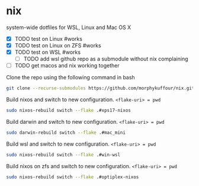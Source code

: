# nix

system-wide dotfiles for WSL, Linux and Mac OS X

- [x] TODO test on Linux #works
- [x] TODO test on Linux on ZFS #works
- [x] TODO test on WSL #works
    - [ ] TODO add wsl github repo as a submodule without nix complaining
- [ ] TODO get macos and nix working together

Clone the repo using the following command in bash
```bash
git clone --recurse-submodules https://github.com/morphykuffour/nix.git
```
Build nixos and switch to new configuration. `<flake-uri> = pwd`
```bash
sudo nixos-rebuild switch --flake .#xps17-nixos
```

Build darwin and switch to new configuration. `<flake-uri> = pwd`
```bash
sudo darwin-rebuild switch --flake .#mac_mini
```

Build wsl and switch to new configuration. `<flake-uri> = pwd`
```bash
sudo nixos-rebuild switch --flake .#win-wsl
```


Build nixos on zfs and switch to new configuration. `<flake-uri> = pwd`
```bash
sudo nixos-rebuild switch --flake .#optiplex-nixos
```
